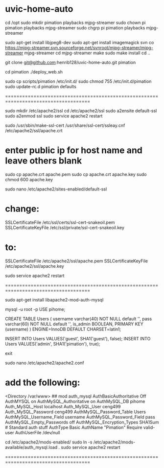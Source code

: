 uvic-home-auto
====================================================================================

cd /opt
sudo mkdir pimation playbacks mjpg-streamer
sudo chown pi pimation playbacks mjpg-streamer
sudo chgrp pi pimation playbacks mjpg-streamer

sudo apt-get install libjpeg8-dev
sudo apt-get install imagemagick
svn co https://mjpg-streamer.svn.sourceforge.net/svnroot/mjpg-streamer/mjpg-streamer mjpg-streamer
cd mjpg-streamer
make
sudo make install
cd ..

git clone git@github.com:henrib128/uvic-home-auto.git pimation

cd pimation
./deploy_web.sh

sudo cp scripts/pimation /etc/init.d/
sudo chmod 755 /etc/init.d/pimation
sudo update-rc.d pimation defaults

====================================================================================

sudo mkdir /etc/apache2/ssl
cd /etc/apache2/ssl
sudo a2ensite default-ssl
sudo a2enmod ssl
sudo service apache2 restart

sudo /usr/sbin/make-ssl-cert /usr/share/ssl-cert/ssleay.cnf /etc/apache2/ssl/apache.crt
# enter public ip for host name and leave others blank

sudo cp apache.crt apache.pem
sudo cp apache.crt apache.key
sudo chmod 600 apache.key

sudo nano /etc/apache2/sites-enabled/default-ssl
# change:
SSLCertificateFile /etc/ssl/certs/ssl-cert-snakeoil.pem
SSLCertificateKeyFile /etc/ssl/private/ssl-cert-snakeoil.key
# to:
SSLCertificateFile /etc/apache2/ssl/apache.pem
SSLCertificateKeyFile /etc/apache2/ssl/apache.key

sudo service apache2 restart

====================================================================================

sudo apt-get install libapache2-mod-auth-mysql

mysql -u root -p
USE pihome;

CREATE TABLE Users (
	username varchar(40) NOT NULL default '',
	pass varchar(60) NOT NULL default '',
	is_admin BOOLEAN,
	PRIMARY KEY (username)
) ENGINE=InnoDB DEFAULT CHARSET=latin1;

INSERT INTO Users VALUES('guest', SHA1('guest'), false);
INSERT INTO Users VALUES('admin', SHA1('pimation'), true);

exit

sudo nano /etc/apache2/apache2.conf
# add the following:
<Directory /var/www>
	## mod auth_mysql
	AuthBasicAuthoritative Off
	AuthMYSQL on
	AuthMySQL_Authoritative on
	AuthMySQL_DB pihome
	Auth_MySQL_Host localhost
	Auth_MySQL_User ceng499
	Auth_MySQL_Password ceng499
	AuthMySQL_Password_Table Users
	AuthMySQL_Username_Field username
	AuthMySQL_Password_Field pass
	AuthMySQL_Empty_Passwords off
	AuthMySQL_Encryption_Types SHA1Sum
	# Standard auth stuff
	AuthType Basic
	AuthName "Pimation"
	Require valid-user
	AuthUserFile /dev/null
</Directory>

cd /etc/apache2/mods-enabled/
sudo ln -s /etc/apache2/mods-available/auth_mysql.load .
sudo service apache2 restart

====================================================================================




